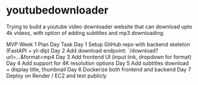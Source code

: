 # youtubedownloader
Trying to build a youtube video downloader website that can download upto 4k videos, with option of adding subtitles and mp3 downloading.

MVP Week 1 Plan
Day	Task
Day 1	Setup GitHub repo with backend skeleton (FastAPI + yt-dlp)
Day 2	Add download endpoint: `/download?url=...&format=mp4
Day 3	Add frontend UI (input link, dropdown for format)
Day 4	Add support for 4K resolution options
Day 5	Add subtitles download + display title, thumbnail
Day 6	Dockerize both frontend and backend
Day 7	Deploy on Render / EC2 and test publicly
